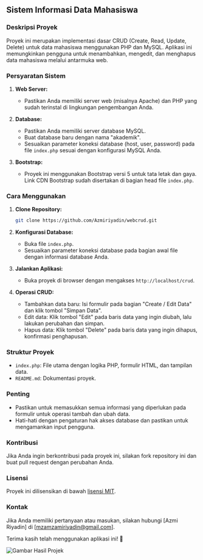 ## Sistem Informasi Data Mahasiswa

### Deskripsi Proyek
Proyek ini merupakan implementasi dasar CRUD (Create, Read, Update, Delete) untuk data mahasiswa menggunakan PHP dan MySQL. Aplikasi ini memungkinkan pengguna untuk menambahkan, mengedit, dan menghapus data mahasiswa melalui antarmuka web.

### Persyaratan Sistem
1. **Web Server:**
   - Pastikan Anda memiliki server web (misalnya Apache) dan PHP yang sudah terinstal di lingkungan pengembangan Anda.

2. **Database:**
   - Pastikan Anda memiliki server database MySQL.
   - Buat database baru dengan nama "akademik".
   - Sesuaikan parameter koneksi database (host, user, password) pada file `index.php` sesuai dengan konfigurasi MySQL Anda.

3. **Bootstrap:**
   - Proyek ini menggunakan Bootstrap versi 5 untuk tata letak dan gaya. Link CDN Bootstrap sudah disertakan di bagian head file `index.php`.

### Cara Menggunakan
1. **Clone Repository:**
   ```bash
   git clone https://github.com/Azmiriyadin/webcrud.git
   ```

2. **Konfigurasi Database:**
   - Buka file `index.php`.
   - Sesuaikan parameter koneksi database pada bagian awal file dengan informasi database Anda.

3. **Jalankan Aplikasi:**
   - Buka proyek di browser dengan mengakses `http://localhost/crud`.

4. **Operasi CRUD:**
   - Tambahkan data baru: Isi formulir pada bagian "Create / Edit Data" dan klik tombol "Simpan Data".
   - Edit data: Klik tombol "Edit" pada baris data yang ingin diubah, lalu lakukan perubahan dan simpan.
   - Hapus data: Klik tombol "Delete" pada baris data yang ingin dihapus, konfirmasi penghapusan.

### Struktur Proyek
- `index.php`: File utama dengan logika PHP, formulir HTML, dan tampilan data.
- `README.md`: Dokumentasi proyek.

### Penting
- Pastikan untuk memasukkan semua informasi yang diperlukan pada formulir untuk operasi tambah dan ubah data.
- Hati-hati dengan pengaturan hak akses database dan pastikan untuk mengamankan input pengguna.

### Kontribusi
Jika Anda ingin berkontribusi pada proyek ini, silakan fork repository ini dan buat pull request dengan perubahan Anda.

### Lisensi
Proyek ini dilisensikan di bawah [lisensi MIT](LICENSE).

### Kontak
Jika Anda memiliki pertanyaan atau masukan, silakan hubungi [Azmi Riyadin] di [mzamzamiriyadin@gmail.com].

Terima kasih telah menggunakan aplikasi ini! 🚀

![Gambar Hasil Projek](webcrud\image\projek.jpg "screenshoot projek")
